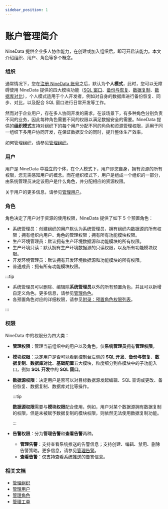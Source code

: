 ```yaml
---
sidebar_position: 1
---
```




# 账户管理简介

NineData 提供企业多人协作能力，在创建或加入组织后，即可开启该能力。本文介绍组织、用户、角色等多个概念。

### <span id="organization">组织</span>

通常情况下，您在[注册 NineData 账号](../quick_start/1_registration.md)之后，默认为**个人模式**，此时，您可以无障碍使用 NineData 提供的四大模块功能（[SQL 窗口](/sqldev/sql_console.md)、[备份与恢复](/backup_and_restore/intro_back.md)、[数据复制](/replication/intro_repli.md)、[数据库对比](/compare/intro_comp.md)），个人模式适用于个人开发者，例如对自身的数据库进行备份恢复、同步、对比，以及配合 SQL 窗口进行日常开发等工作。

然而对于企业用户，存在多人协同开发的需求，在该场景下，有多种角色分别负责不同的业务，因此每种角色需要不同的权限以满足数据安全的需要。NineData 提供的**组织模式**支持对组织下的每个用户分配不同的角色和资源管理权限，适用于同一组织下多用户协同开发，在保证数据安全的同时，提升整体生产效率。

如何管理组织，请参见[管理组织](manage_organization.md)。

### <span id="user">用户</span>

用户是 NineData 中独立的个体，在个人模式下，用户即您自身，拥有资源的所有权限，您无需感知用户的概念。而在组织模式下，用户是组成一个组织的一部分，由系统管理员决定该用户是什么角色，并分配相应的资源权限。

关于用户的更多信息，请参见[管理用户](manage_user.md)。

### <span id="role">角色</span>

角色决定了用户对于资源的使用权限，NineData 提供了如下 5 个预置角色：

- 系统管理员：创建组织的用户默认为系统管理员，拥有组织内数据源的所有权限；拥有组织内用户、角色的管理权限；<!--拥有查看审计日志（用户行为记录）的权限；-->拥有所有功能模块权限。
- 生产环境管理员：默认拥有生产环境数据源和功能模块的所有权限。
- 生产环境只读：默认拥有生产环境数据源的只读权限，以及所有功能模块权限。
- 开发环境管理员：默认拥有开发环境数据源和功能模块的所有权限。
- 普通成员：拥有所有功能模块权限。

:::tip

- 系统管理员可以删除、编辑除**系统管理员**以外的所有预置角色，并且可以新增自定义角色。更多信息，请参见[管理角色](manage_role.md)。
- 各预置角色对应的详细权限，请参见[附录：预置角色权限列表](manage_role.md#附录预置角色权限列表)。

:::

### <span id="permission">权限</span>

NineData 中的权限分为四大类：

- **管理权限**：管理当前组织中的用户以及角色。仅**系统管理员**拥有**管理权限**。

- **模块权限**：决定用户是否可以看到控制台左侧的 **SQL 开发**、**备份与恢复**、**数据复制**、**数据库对比**、**基础配置**五大模块，粒度细分到各模块中的子功能入口，例如 **SQL 开发**中的 **SQL 窗口**。

- **数据源权限**：决定用户是否可以对目标数据源发起编辑、SQL 查询或更改、备份恢复、数据复制、数据库对比等操作。

  :::tip

  **数据源权限**需要与**模块权限**配合使用，例如，用户对某个数据源拥有数据复制的权限，但是未被赋予数据复制的模块权限，则依然无法使用数据复制功能。

  :::

- **告警权限**：分为**管理告警**和**查看告警**两种。
  
  - **管理告警**：支持查看系统推送的告警信息；支持创建、编辑、禁用、删除告警策略。更多信息，请参见[管理告警](../alart/intro.md)。
  - **查看告警**：仅支持查看系统推送的告警信息。

### 相关文档

- [管理组织](manage_organization.md)
- [管理用户](manage_user.md)
- [管理角色](manage_role.md)
- [管理工单](manage_workflow.md)
